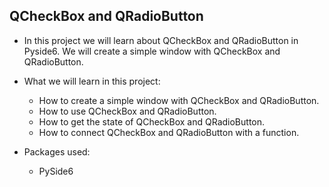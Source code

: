 ## QCheckBox and QRadioButton

* In this project we will learn about QCheckBox and QRadioButton in Pyside6. We will create a simple window with QCheckBox and QRadioButton.

* What we will learn in this project:
    * How to create a simple window with QCheckBox and QRadioButton.
    * How to use QCheckBox and QRadioButton.
    * How to get the state of QCheckBox and QRadioButton.
    * How to connect QCheckBox and QRadioButton with a function.

* Packages used:
    * PySide6
